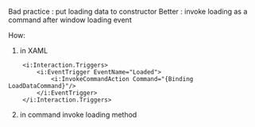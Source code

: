 Bad practice : put loading data to constructor
Better : invoke loading as a command after window loading event

How:

1) in XAML

```
    <i:Interaction.Triggers>
        <i:EventTrigger EventName="Loaded">
            <i:InvokeCommandAction Command="{Binding LoadDataCommand}"/>
        </i:EventTrigger>
    </i:Interaction.Triggers>
```
    
2) in command invoke loading method
